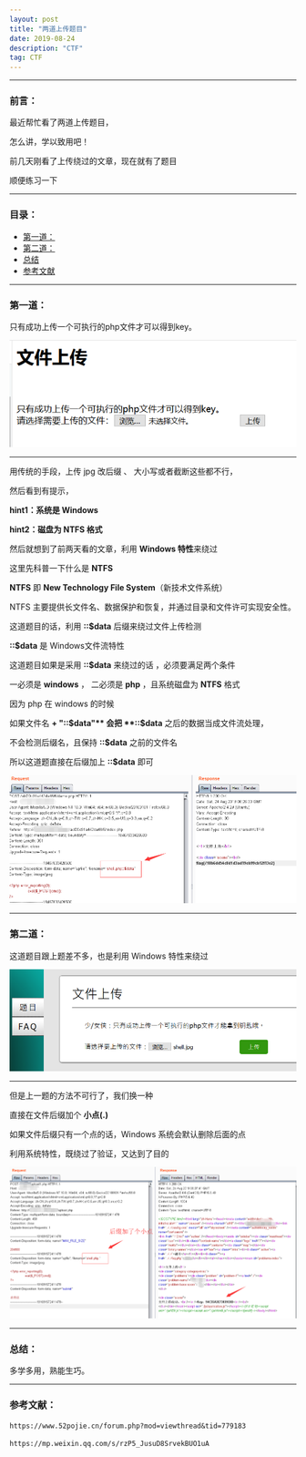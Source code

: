 ```yaml
---
layout: post
title: "两道上传题目"
date: 2019-08-24
description: "CTF"
tag: CTF
---
```

---

### 前言：

最近帮忙看了两道上传题目， <br>

怎么讲，学以致用吧！ <br>

前几天刚看了上传绕过的文章，现在就有了题目 <br>

顺便练习一下 <br> 

-----


### 目录：

* <a href="#a" target="_self">第一道：</a>
* <a href="#b" target="_self">第二道：</a>
* <a href="#zg" target="_self">总结</a>
* <a href="#wx" target="_self">参考文献</a>

-------


### <span id = "a">第一道：</span>

只有成功上传一个可执行的php文件才可以得到key。 <br>

![images](/images/2019-08-24/01.png)

-----

用传统的手段，上传 jpg 改后缀 、 大小写或者截断这些都不行， <br>

然后看到有提示，<br>

**hint1：系统是 Windows** <br>

**hint2：磁盘为 NTFS 格式** <br>

然后就想到了前两天看的文章，利用 **Windows 特性**来绕过 <br>

这里先科普一下什么是 **NTFS** <br>

**NTFS** 即 **New Technology File System**（新技术文件系统）<br>

NTFS 主要提供长文件名、数据保护和恢复，并通过目录和文件许可实现安全性。 <br>

这道题目的话，利用 **::$data** 后缀来绕过文件上传检测 <br>

**::$data** 是 Windows文件流特性 <br>

这道题目如果是采用 **::$data** 来绕过的话 ，必须要满足两个条件 <br>

一必须是 **windows** ， 二必须是 **php** ，且系统磁盘为 **NTFS** 格式 <br>

因为 php 在 windows 的时候 <br>

如果文件名 **+ "::$data"** 会把 **::$data** 之后的数据当成文件流处理，<br>

不会检测后缀名，且保持 **::$data** 之前的文件名 <br>

所以这道题直接在后缀加上 **::$data** 即可 <br>

![images](/images/2019-08-24/02.png)

-----


### <span id = "b">第二道：</span>

这道题目跟上题差不多，也是利用 Windows 特性来绕过 <br>

![images](/images/2019-08-24/03.png)

-----

但是上一题的方法不可行了，我们换一种 <br>

直接在文件后缀加个 **小点(.)** <br>

如果文件后缀只有一个点的话，Windows 系统会默认删除后面的点 <br>

利用系统特性，既绕过了验证，又达到了目的 <br>

![images](/images/2019-08-24/04.png)

-----


### <span id = "zg">总结：</span>

多学多用，熟能生巧。 <br> 

-----


### <span id = "wx">参考文献：</span>

`https://www.52pojie.cn/forum.php?mod=viewthread&tid=779183` <br>

`https://mp.weixin.qq.com/s/rzP5_JusuD8SrvekBUO1uA` <br>
